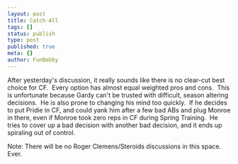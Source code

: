 ```yaml
---
layout: post
title: Catch-All
tags: []
status: publish
type: post
published: true
meta: {}
author: FunBobby
---
```

After yesterday's discussion, it really sounds like there is no clear-cut best choice for CF.  Every option has almost equal weighted pros and cons.  This is unfortunate because Gardy can't be trusted with difficult, season altering decisions.  He is also prone to changing his mind too quickly.  If he decides to put Pridie in CF, and could yank him after a few bad ABs and plug Monroe in there, even if Monroe took zero reps in CF during Spring Training.  He tries to cover up a bad decision with another bad decision, and it ends up spiraling out of control.

Note: There will be no Roger Clemens/Steroids discussions in this space. Ever.
